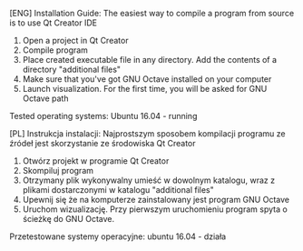 [ENG]
Installation Guide:
The easiest way to compile a program from source is to use Qt Creator IDE
1. Open a project in Qt Creator
2. Compile program
3. Place created executable file in any directory. Add the contents of a directory "additional files"
4. Make sure that you've got GNU Octave installed on your computer
5. Launch visualization. For the first time, you will be asked for GNU Octave path

Tested operating systems:
Ubuntu 16.04 - running

[PL]
Instrukcja instalacji:
Najprostszym sposobem kompilacji programu ze źródeł jest skorzystanie ze środowiska Qt Creator
1. Otwórz projekt w programie Qt Creator
2. Skompiluj program
3. Otrzymany plik wykonywalny umieść w dowolnym katalogu, wraz z plikami dostarczonymi w katalogu "additional files"
4. Upewnij się że na komputerze zainstalowany jest program GNU Octave
5. Uruchom wizualizację. Przy pierwszym uruchomieniu program spyta o ścieżkę do GNU Octave. 

Przetestowane systemy operacyjne:
ubuntu 16.04 - działa
